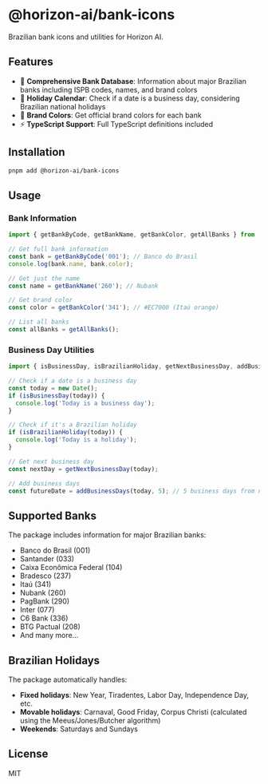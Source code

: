 # @horizon-ai/bank-icons

Brazilian bank icons and utilities for Horizon AI.

## Features

- 🏦 **Comprehensive Bank Database**: Information about major Brazilian banks including ISPB codes, names, and brand colors
- 📅 **Holiday Calendar**: Check if a date is a business day, considering Brazilian national holidays
- 🎨 **Brand Colors**: Get official brand colors for each bank
- ⚡ **TypeScript Support**: Full TypeScript definitions included

## Installation

```bash
pnpm add @horizon-ai/bank-icons
```

## Usage

### Bank Information

```typescript
import { getBankByCode, getBankName, getBankColor, getAllBanks } from '@horizon-ai/bank-icons';

// Get full bank information
const bank = getBankByCode('001'); // Banco do Brasil
console.log(bank.name, bank.color);

// Get just the name
const name = getBankName('260'); // Nubank

// Get brand color
const color = getBankColor('341'); // #EC7000 (Itaú orange)

// List all banks
const allBanks = getAllBanks();
```

### Business Day Utilities

```typescript
import { isBusinessDay, isBrazilianHoliday, getNextBusinessDay, addBusinessDays } from '@horizon-ai/bank-icons';

// Check if a date is a business day
const today = new Date();
if (isBusinessDay(today)) {
  console.log('Today is a business day');
}

// Check if it's a Brazilian holiday
if (isBrazilianHoliday(today)) {
  console.log('Today is a holiday');
}

// Get next business day
const nextDay = getNextBusinessDay(today);

// Add business days
const futureDate = addBusinessDays(today, 5); // 5 business days from now
```

## Supported Banks

The package includes information for major Brazilian banks:

- Banco do Brasil (001)
- Santander (033)
- Caixa Econômica Federal (104)
- Bradesco (237)
- Itaú (341)
- Nubank (260)
- PagBank (290)
- Inter (077)
- C6 Bank (336)
- BTG Pactual (208)
- And many more...

## Brazilian Holidays

The package automatically handles:

- **Fixed holidays**: New Year, Tiradentes, Labor Day, Independence Day, etc.
- **Movable holidays**: Carnaval, Good Friday, Corpus Christi (calculated using the Meeus/Jones/Butcher algorithm)
- **Weekends**: Saturdays and Sundays

## License

MIT
